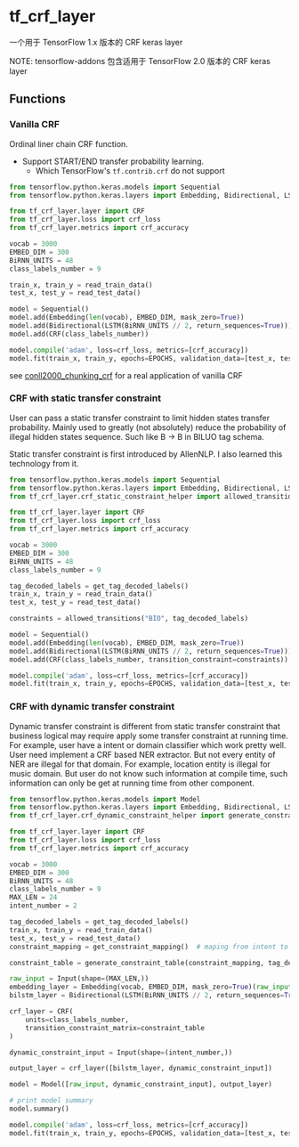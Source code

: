 # tf_crf_layer
一个用于 TensorFlow 1.x 版本的 CRF keras layer

NOTE: tensorflow-addons 包含适用于 TensorFlow 2.0 版本的 CRF keras layer

## Functions
### Vanilla CRF

Ordinal liner chain CRF function.

* Support START/END transfer probability learning.
    * Which TensorFlow's `tf.contrib.crf` do not support

```python
from tensorflow.python.keras.models import Sequential
from tensorflow.python.keras.layers import Embedding, Bidirectional, LSTM

from tf_crf_layer.layer import CRF
from tf_crf_layer.loss import crf_loss
from tf_crf_layer.metrics import crf_accuracy

vocab = 3000
EMBED_DIM = 300
BiRNN_UNITS = 48
class_labels_number = 9

train_x, train_y = read_train_data()
test_x, test_y = read_test_data()

model = Sequential()
model.add(Embedding(len(vocab), EMBED_DIM, mask_zero=True)) 
model.add(Bidirectional(LSTM(BiRNN_UNITS // 2, return_sequences=True)))
model.add(CRF(class_labels_number))

model.compile('adam', loss=crf_loss, metrics=[crf_accuracy])
model.fit(train_x, train_y, epochs=EPOCHS, validation_data=[test_x, test_y])
```

see [conll2000_chunking_crf](examples/conll2000_chunking_crf.py) for a real application of vanilla CRF

### CRF with static transfer constraint

User can pass a static transfer constraint to limit hidden states transfer probability.
Mainly used to greatly (not absolutely) reduce the probability of illegal hidden states sequence.
Such like  B -> B in BILUO tag schema.

Static transfer constraint is first introduced by AllenNLP. I also learned this technology from it.

```python
from tensorflow.python.keras.models import Sequential
from tensorflow.python.keras.layers import Embedding, Bidirectional, LSTM
from tf_crf_layer.crf_static_constraint_helper import allowed_transitions

from tf_crf_layer.layer import CRF
from tf_crf_layer.loss import crf_loss
from tf_crf_layer.metrics import crf_accuracy

vocab = 3000
EMBED_DIM = 300
BiRNN_UNITS = 48
class_labels_number = 9

tag_decoded_labels = get_tag_decoded_labels()
train_x, train_y = read_train_data()
test_x, test_y = read_test_data()

constraints = allowed_transitions("BIO", tag_decoded_labels)

model = Sequential()
model.add(Embedding(len(vocab), EMBED_DIM, mask_zero=True)) 
model.add(Bidirectional(LSTM(BiRNN_UNITS // 2, return_sequences=True)))
model.add(CRF(class_labels_number, transition_constraint=constraints))

model.compile('adam', loss=crf_loss, metrics=[crf_accuracy])
model.fit(train_x, train_y, epochs=EPOCHS, validation_data=[test_x, test_y])
```

### CRF with dynamic transfer constraint

Dynamic transfer constraint is different from static transfer constraint that business logical may require apply some transfer constraint at running time.
For example, user have a intent or domain classifier which work pretty well.
User need implement a CRF based NER extractor. But not every entity of NER are illegal for that domain.
For example, location entity is illegal for music domain.
But user do not know such information at compile time, such information can only be get at running time from other component.

```python
from tensorflow.python.keras.models import Model
from tensorflow.python.keras.layers import Embedding, Bidirectional, LSTM, Input
from tf_crf_layer.crf_dynamic_constraint_helper import generate_constraint_table

from tf_crf_layer.layer import CRF
from tf_crf_layer.loss import crf_loss
from tf_crf_layer.metrics import crf_accuracy

vocab = 3000
EMBED_DIM = 300
BiRNN_UNITS = 48
class_labels_number = 9
MAX_LEN = 24
intent_number = 2

tag_decoded_labels = get_tag_decoded_labels()
train_x, train_y = read_train_data()
test_x, test_y = read_test_data()
constraint_mapping = get_constraint_mapping()  # maping from intent to entity

constraint_table = generate_constraint_table(constraint_mapping, tag_decoded_labels)

raw_input = Input(shape=(MAX_LEN,))
embedding_layer = Embedding(vocab, EMBED_DIM, mask_zero=True)(raw_input)
bilstm_layer = Bidirectional(LSTM(BiRNN_UNITS // 2, return_sequences=True))(embedding_layer)

crf_layer = CRF(
    units=class_labels_number,
    transition_constraint_matrix=constraint_table
)

dynamic_constraint_input = Input(shape=(intent_number,))

output_layer = crf_layer([bilstm_layer, dynamic_constraint_input])

model = Model([raw_input, dynamic_constraint_input], output_layer)

# print model summary
model.summary()

model.compile('adam', loss=crf_loss, metrics=[crf_accuracy])
model.fit(train_x, train_y, epochs=EPOCHS, validation_data=[test_x, test_y])
```
